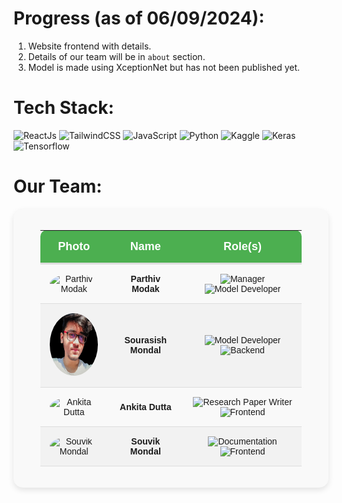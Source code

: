 # Progress (as of 06/09/2024):
1. Website frontend with details.
3. Details of our team will be in <code>about</code> section.
5. Model is made using XceptionNet but has not been published yet.

# Tech Stack:<br>
![ReactJs](https://img.shields.io/badge/react-%23E34F26.svg?style=for-the-badge&logo=react&logoColor=white)
![TailwindCSS](https://img.shields.io/badge/tailwind-%231572B6.svg?style=for-the-badge&logo=tailwindcss&logoColor=white)
![JavaScript](https://img.shields.io/badge/javascript-%23323330.svg?style=for-the-badge&logo=javascript&logoColor=%23F7DF1E)
![Python](https://img.shields.io/badge/python-3670A0?style=for-the-badge&logo=python&logoColor=ffdd54)
![Kaggle](https://img.shields.io/badge/Kaggle-035a7d?style=for-the-badge&logo=kaggle&logoColor=white)
![Keras](https://img.shields.io/badge/Keras-%2344A833.svg?style=for-the-badge&logo=keras&logoColor=white)
![Tensorflow](https://img.shields.io/badge/tensorflow-%23FA0F00.svg?style=for-the-badge&logo=tensorflow&logoColor=white)


# Our Team:

<div align="center" style="background-color: #f9f9f9; padding: 20px; border-radius: 15px; box-shadow: 0px 4px 10px rgba(0,0,0,0.1);">
  <table style="border-collapse: collapse; width: 90%; text-align: center; font-family: Arial, sans-serif;">
    <thead>
      <tr style="background-color: #4CAF50; color: white; border-bottom: 3px solid #ddd;">
        <th style="padding: 15px; font-size: 18px; border-radius: 10px 0 0 0;">Photo</th>
        <th style="padding: 15px; font-size: 18px;">Name</th>
        <th style="padding: 15px; font-size: 18px; border-radius: 0 10px 0 0;">Role(s)</th>
      </tr>
    </thead>
    <tbody>
      <tr style="border-bottom: 1px solid #ddd;">
        <td style="padding: 15px;"><img src="https://github.com/user-attachments/assets/35e26c93-2765-44ac-875d-933d776e4f2d" width="100" height="100" style="border-radius: 50%;" alt="Parthiv Modak"></td>
        <td style="padding: 15px;"><strong>Parthiv Modak</strong></td>
        <td style="padding: 15px;">
          <img src="https://img.shields.io/badge/Manager-blue?style=for-the-badge&logo=microsoft&logoColor=white" alt="Manager">
          <img src="https://img.shields.io/badge/Model_Developer-red?style=for-the-badge&logo=tensorflow&logoColor=white" alt="Model Developer">
        </td>
      </tr>
      <tr style="background-color: #f2f2f2; border-bottom: 1px solid #ddd;">
        <td style="padding: 15px;"><img src="assets/Sourasish.png" width="100" height="100" style="border-radius: 50%;" alt="Sourasish Mondal"></td>
        <td style="padding: 15px;"><strong>Sourasish Mondal</strong></td>
        <td style="padding: 15px;">
          <img src="https://img.shields.io/badge/Model_Developer-red?style=for-the-badge&logo=tensorflow&logoColor=white" alt="Model Developer">
          <img src="https://img.shields.io/badge/Backend-Red?style=for-the-badge&logo=node.js&logoColor=white" alt="Backend">
        </td>
      </tr>
      <tr style="border-bottom: 1px solid #ddd;">
        <td style="padding: 15px;"><img src="https://github.com/user-attachments/assets/91bf0b78-ef5b-4403-9702-d6e9e3a19807" width="100" height="100" style="border-radius: 50%;" alt="Ankita Dutta"></td>
        <td style="padding: 15px;"><strong>Ankita Dutta</strong></td>
        <td style="padding: 15px;">
          <img src="https://img.shields.io/badge/Research_Paper_Writer-yellow?style=for-the-badge&logoColor=black" alt="Research Paper Writer">
          <img src="https://img.shields.io/badge/Frontend-green?style=for-the-badge&logo=react&logoColor=white" alt="Frontend">
        </td>
      </tr>
      <tr style="background-color: #f2f2f2; border-bottom: 1px solid #ddd;">
        <td style="padding: 15px;"><img src="https://github.com/user-attachments/assets/86202a2f-d2b5-4c52-84aa-51fdc6753882" width="100" height="100" style="border-radius: 50%;" alt="Souvik Mondal"></td>
        <td style="padding: 15px;"><strong>Souvik Mondal</strong></td>
        <td style="padding: 15px;">
          <img src="https://img.shields.io/badge/Documentation-purple?style=for-the-badge&logo=markdown&logoColor=white" alt="Documentation">
          <img src="https://img.shields.io/badge/Frontend-green?style=for-the-badge&logo=react&logoColor=white" alt="Frontend">
        </td>
      </tr>
    </tbody>
  </table>
</div>

